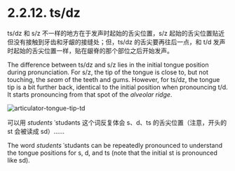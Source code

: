 # 2.2.12. <span class="pho">ts/dz</span>

<span class="pho">ts/dz</span> 和 <span class="pho">s/z</span> 不一样的地方在于发声时起始的舌尖位置，<span class="pho">s/z</span> 起始的舌尖位置贴近但没有接触到牙齿和牙龈的接缝处；但，<span class="pho">ts/dz</span> 的舌尖要再往后一点，和 <span class="pho">t/d</span> 发声时起始的舌尖位置一样，贴在龈脊的那个部位之后开始发声。

The difference between <span class="pho">ts/dz</span> and <span class="pho">s/z</span> lies in the initial tongue position during pronunciation. For <span class="pho">s/z</span>, the tip of the tongue is close to, but not touching, the *seam* of the teeth and gums. However, for <span class="pho">ts/dz</span>, the tongue tip is a bit further back, identical to the initial position when pronouncing <span class="pho">t/d</span>. It starts pronouncing from that spot of the *alveolar ridge*.

![articulator-tongue-tip-td](/images/articulator-tongue-tip-td.svg)

可以用 *students* <span class="pho alt">ˈstudənts</span><span class="speak-word-inline" data-audio-us-male="/audios/us/students-us-male.mp3" data-audio-us-female="/audios/us/students-us-female.mp3"></span> 这个词反复体会 <span class="pho">s</span>、<span class="pho">d</span>、<span class="pho">ts</span> 的舌尖位置（注意，开头的 <span class="pho">st</span> 会被读成 <span class="pho">sd</span>）……

The word *students* <span class="pho alt">ˈstudənts</span><span class="speak-word-inline" data-audio-us-male="/audios/us/students-us-male.mp3" data-audio-us-female="/audios/us/students-us-female.mp3"></span> can be repeatedly pronounced to understand the tongue positions for <span class="pho">s</span>, <span class="pho">d</span>, and <span class="pho">ts</span> (note that the initial <span class="pho">st</span> is pronounced like <span class="pho">sd</span>).